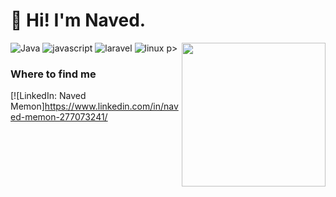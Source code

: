 
<h1>👋 Hi! I'm Naved.</h1>

<img align='right' src="https://media.giphy.com/media/M9gbBd9nbDrOTu1Mqx/giphy.gif" width="230">

<p>
  <img alt="Java" src="" />

  <img alt="javascript" src="https://img.shields.io/badge/-React-45b8d8?style=flat-square&logo=react&logoColor=white" />

  <img alt="laravel" src="https://www.google.com/imgres?imgurl=https%3A%2F%2Fupload.wikimedia.org%2Fwikipedia%2Fcommons%2Fthumb%2F3%2F36%2FLogo.min.svg%2F2560px-Logo.min.svg.png&imgrefurl=https%3A%2F%2Fcommons.wikimedia.org%2Fwiki%2FFile%3ALogo.min.svg&tbnid=r-lmwQZZyOsGmM&vet=12ahUKEwj2rZjG6f_8AhXMiuYKHc7wDDQQMygBegUIARDfAQ..i&docid=8gIyxf_6CeI33M&w=2560&h=742&q=laravel%20logo&ved=2ahUKEwj2rZjG6f_8AhXMiuYKHc7wDDQQMygBegUIARDfAQ" />

  <img alt="linux" src="https://www.google.com/imgres?imgurl=https%3A%2F%2Fwww.vectorlogo.zone%2Flogos%2Flinux%2Flinux-ar21.png&imgrefurl=https%3A%2F%2Fwww.vectorlogo.zone%2Flogos%2Flinux%2Findex.html&tbnid=wgxBltEbDmRd5M&vet=12ahUKEwjS6bOQ6v_8AhWULrcAHW0QC-MQMygIegUIARDvAQ..i&docid=k8SmqJOHZIDDaM&w=1200&h=600&q=linux%20logo&ved=2ahUKEwjS6bOQ6v_8AhWULrcAHW0QC-MQMygIegUIARDvAQ" />
  p>

<h3>Where to find me</h3>

[![LinkedIn: Naved Memon]https://www.linkedin.com/in/naved-memon-277073241/
<br><br><br><br>


<!--
**Naved Memon** is a ✨ _special_ ✨ repository because its `README.md` (this file) appears on your GitHub profile.

Here are some ideas to get you started:

- 🔭 I’m currently working on ...
- 🌱 I’m currently learning ...
- 👯 I’m looking to collaborate on ...
- 🤔 I’m looking for help with ...
- 💬 Ask me about ...
- 📫 How to reach me: ...
- 😄 Pronouns: ...
- ⚡ Fun fact: ...
-->
